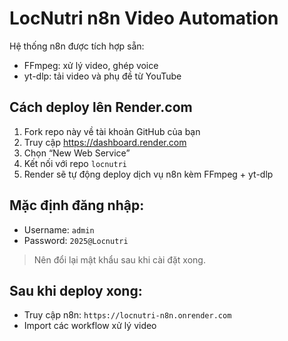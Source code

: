 # LocNutri n8n Video Automation

Hệ thống n8n được tích hợp sẵn:
- FFmpeg: xử lý video, ghép voice
- yt-dlp: tải video và phụ đề từ YouTube

## Cách deploy lên Render.com

1. Fork repo này về tài khoản GitHub của bạn
2. Truy cập https://dashboard.render.com
3. Chọn “New Web Service”
4. Kết nối với repo `locnutri`
5. Render sẽ tự động deploy dịch vụ n8n kèm FFmpeg + yt-dlp

## Mặc định đăng nhập:
- Username: `admin`
- Password: `2025@Locnutri`

> Nên đổi lại mật khẩu sau khi cài đặt xong.

## Sau khi deploy xong:
- Truy cập n8n: `https://locnutri-n8n.onrender.com`
- Import các workflow xử lý video

